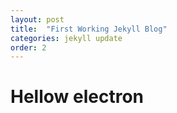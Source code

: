 ```yaml
---
layout: post
title:  "First Working Jekyll Blog"
categories: jekyll update
order: 2
---
```



# Hellow electron